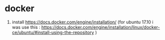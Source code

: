 # docker

1. install https://docs.docker.com/engine/installation/
(for ubuntu 17.10 i was use this : https://docs.docker.com/engine/installation/linux/docker-ce/ubuntu/#install-using-the-repository )
